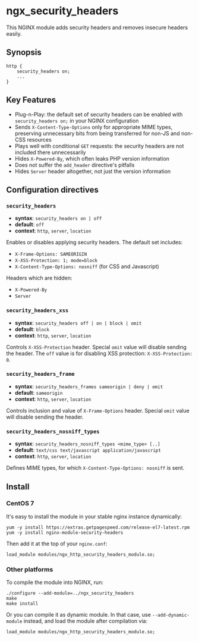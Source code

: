 # ngx_security_headers

This NGINX module adds security headers and removes insecure headers easily. 

## Synopsis

```
http {
    security_headers on;
    ...
}
```

## Key Features

* Plug-n-Play: the default set of security headers can be enabled with `security_headers on;` in your NGINX configuration
* Sends `X-Content-Type-Options` only for appropriate MIME types, preserving unnecessary bits from being transferred for non-JS and non-CSS resources
* Plays well with conditional `GET` requests: the security headers are not included there unnecessarily
* Hides `X-Powered-By`, which often leaks PHP version information
* Does not suffer the `add_header` directive's pitfalls
* Hides `Server` header altogether, not just the version information

## Configuration directives

### `security_headers`

- **syntax**: `security_headers on | off`
- **default**: `off`
- **context**: `http`, `server`, `location`

Enables or disables applying security headers. The default set includes:

* `X-Frame-Options: SAMEORIGIN`
* `X-XSS-Protection: 1; mode=block`
* `X-Content-Type-Options: nosniff` (for CSS and Javascript)

Headers which are hidden:

* `X-Powered-By`
* `Server`

### `security_headers_xss`

- **syntax**: `security_headers off | on | block | omit`
- **default**: `block`
- **context**: `http`, `server`, `location`

Controls `X-XSS-Protection` header. 
Special `omit` value will disable sending the header. 
The `off` value is for disabling XSS protection: `X-XSS-Protection: 0`.

### `security_headers_frame`

- **syntax**: `security_headers_frames sameorigin | deny | omit`
- **default**: `sameorigin`
- **context**: `http`, `server`, `location`

Controls inclusion and value of `X-Frame-Options` header. 
Special `omit` value will disable sending the header. 

### `security_headers_nosniff_types`

- **syntax**: `security_headers_nosniff_types <mime_type> [..]`
- **default**: `text/css text/javascript application/javascript`
- **context**: `http`, `server`, `location`

Defines MIME types, for which `X-Content-Type-Options: nosniff` is sent.

## Install

### CentOS 7

It's easy to install the module in your stable nginx instance dynamically:

    yum -y install https://extras.getpagespeed.com/release-el7-latest.rpm
    yum -y install nginx-module-security-headers

Then add it at the top of your `nginx.conf`:

    load_module modules/ngx_http_security_headers_module.so;

### Other platforms

To compile the module into NGINX, run:

    ./configure --add-module=../ngx_security_headers
    make 
    make install

Or you can compile it as dynamic module. In that case, use `--add-dynamic-module` instead, and load the module after compilation via:

    load_module modules/ngx_http_security_headers_module.so;
